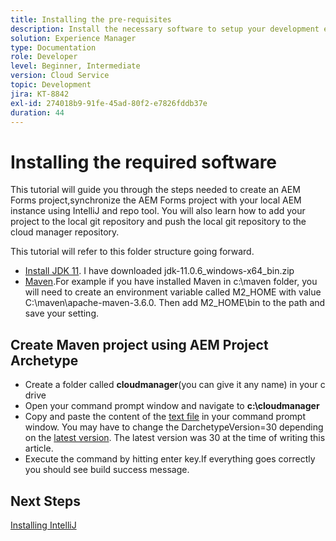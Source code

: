 ```yaml
---
title: Installing the pre-requisites
description: Install the necessary software to setup your development environment
solution: Experience Manager
type: Documentation
role: Developer
level: Beginner, Intermediate
version: Cloud Service
topic: Development
jira: KT-8842
exl-id: 274018b9-91fe-45ad-80f2-e7826fddb37e
duration: 44
---
```

# Installing the required software

This tutorial will guide you through the steps needed to create an AEM Forms project,synchronize the AEM Forms project with your local AEM instance using IntelliJ and repo tool. You will also learn how to add your project to the local git repository and push the local git repository to the cloud manager repository.





This tutorial will refer to this folder structure going forward.

* [Install JDK 11](https://www.oracle.com/java/technologies/downloads/#java11-windows). I have downloaded jdk-11.0.6_windows-x64_bin.zip
* [Maven](https://maven.apache.org/guides/getting-started/windows-prerequisites.html).For example if you have installed Maven in c:\maven folder, you will need to create an environment variable called M2_HOME with value C:\maven\apache-maven-3.6.0. Then add M2_HOME\bin to the path and save your setting.

## Create Maven project using AEM Project Archetype
 
* Create a folder called **cloudmanager**(you can give it any name) in your c drive
* Open your command prompt window and navigate to **c:\cloudmanager**
* Copy and paste the content of the [text file](assets/creating-maven-project.txt) in your command prompt window. You may have to change the DarchetypeVersion=30 depending on the [latest version](https://github.com/adobe/aem-project-archetype/releases). The latest version was 30 at the time of writing this article. 
* Execute the command by hitting enter key.If everything goes correctly you should see build success message.

## Next Steps

[Installing IntelliJ](./intellij-set-up.md)